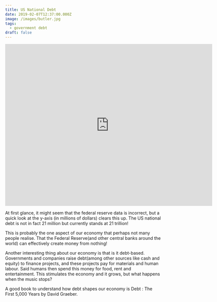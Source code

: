 ```yaml
---
title: US National Debt
date: 2019-02-07T12:37:00.000Z
image: /images/butler.jpg
tags:
  - government debt
draft: false
---
```

<iframe src="https://fred.stlouisfed.org/graph/graph-landing.php?g=lVn9&width=670&height=475" scrolling="no" frameborder="0"style="overflow:hidden; width:670px; height:525px;" allowTransparency="true"></iframe>

At first glance, it might seem that the federal reserve data is incorrect, but a quick look at the y-axis (in millions of dollars) clears this up. The US national debt is not in fact 21 million but currently stands at 21 trillion!

This is probably the one aspect of our economy that perhaps not many people realise. That the Federal Reserve(and other central banks around the world) can effectively create money from nothing! 

Another interesting thing about our economy is that is it debt-based. Governments and companies raise debt(among other sources like cash and equity) to finance projects, and these projects pay for materials and human labour. Said humans then spend this money for food, rent and entertainment. This stimulates the economy and it grows, but what happens when the music stops?

A good book to understand how debt shapes our economy is Debt : The First 5,000 Years by David Graeber.
